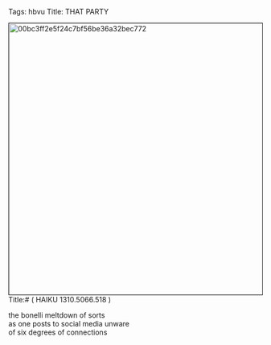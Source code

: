 Tags: hbvu
Title: THAT PARTY
  
<p><img src="https://objects.hbvu.su/blotpix/2013/01/28.jpeg" width=540 height=540 alt="00bc3ff2e5f24c7bf56be36a32bec772" border=1>
Title:# ( HAIKU 1310.5066.518 )  
  
the bonelli meltdown of sorts  
as one posts to social media unware  
of six degrees of connections  
